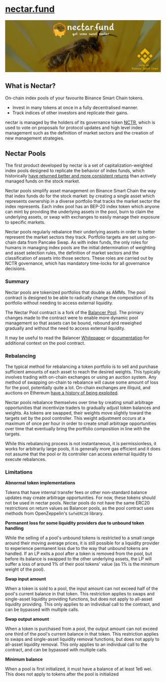 # [nectar.fund](https://nectar.fund)

<img src="./images/nectar.png" alt="nectar.fund">

## What is Nectar?

On-chain index pools of your favourite Binance Smart Chain tokens. 
 - Invest in many tokens at once in a fully decentralised manner. 
 - Track indices of other investors and replicate their gains. 

nectar is managed by the holders of its governance token [NCTR](https://github.com/nectar-fund/contracts), which is used to vote on proposals for protocol updates and high level index management such as the definition of market sectors and the creation of new management strategies. 

## Nectar Pools
The first product developed by nectar is a set of capitalization-weighted index pools designed to replicate the behavior of index funds, which historically [have returned better and more consistent returns](https://www.cnbc.com/2019/03/15/active-fund-managers-trail-the-sp-500-for-the-ninth-year-in-a-row-in-triumph-for-indexing.html) than actively managed funds on the stock market.

Nectar pools simplify asset management on Binance Smart Chain the way that index funds do for the stock market: by creating a single asset which represents ownership in a diverse portfolio that tracks the market sector the index represents. Each index pool has an BEP-20 index token which anyone can mint by providing the underlying assets in the pool, burn to claim the underlying assets, or swap with exchanges to easily manage their exposure to specific markets.

Nectar pools regularly rebalance their underlying assets in order to better represent the market sectors they track. Portfolio targets are set using on-chain data from Pancake Swap. As with index funds, the only roles for humans in managing index pools are the initial determination of weighting and asset selection rules, the definition of market sectors and the classification of assets into those sectors. These roles are carried out by NCTR governance, which has mandatory time-locks for all governance decisions.

### Summary

Nectar pools are tokenized portfolios that double as AMMs. The pool contract is designed to be able to radically change the composition of its portfolio without needing to access external liquidity.

The Nectar Pool contract is a fork of the [Balancer Pool](https://github.com/balancer-labs/balancer-core/blob/master/contracts/BPool.sol). The primary changes made to the contract were to enable more dynamic pool management so that assets can be bound, rebound and reweighed gradually and without the need to access external liquidity.

It may be useful to read the Balancer [Whitepaper](https://balancer.finance/whitepaper/) or [documentation](https://docs.balancer.finance/) for additional context on the pool contract.

### Rebalancing

The typical method for rebalancing a token portfolio is to sell and purchase sufficient amounts of each asset to reach the desired weights. This typically involves trading with on-chain exchanges or using an auction system. Any method of swapping on-chain to rebalance will cause some amount of loss for the pool, potentially quite a lot. On-chain exchanges are illiquid, and auctions on Ethereum [have a history of being exploited](https://forum.makerdao.com/t/black-thursday-response-thread/1433).

Nectar pools rebalance themselves over time by creating small arbitrage opportunities that incentivize traders to gradually adjust token balances and weights. As tokens are swapped, their weights move slightly toward the targets set by the pool controller. This weight adjustment occurs at a maximum of once per hour in order to create small arbitrage opportunities over time that eventually bring the portfolio composition in line with the targets.

While this rebalancing process is not instantaneous, it is permissionless, it works for arbitrarily large pools, it is generally more gas efficient and it does not assume that the pool or its controller can access external liquidity to execute rebalances.

### Limitations

**Abnormal token implementations**

Tokens that have internal transfer fees or other non-standard balance updates may create arbitrage opportunities. For now, these tokens should not be used in nectar pools. Nectar pools do not have the same ERC20 restrictions on return values as Balancer pools, as the pool contract uses methods from OpenZeppelin's `SafeERC20` library.

**Permanent loss for some liquidity providers due to unbound token handling**

While the selling of a pool's unbound tokens is restricted to a small range around their moving average prices, it is still possible for a liquidity provider to experience permanent loss due to the way that unbound tokens are handled. If an LP exits a pool after a token is removed from the pool, but before its balance is swapped to the other underlying assets, the LP will suffer a loss of around 1% of their pool tokens' value (as 1% is the minimum weight of the pool).

**Swap input amount**

When a token is sold to a pool, the input amount can not exceed half of the pool's current balance in that token. This restriction applies to swaps and single-asset liquidity providing functions, but does not apply to all-asset liquidity providing. This only applies to an individual call to the contract, and can be bypassed with multiple calls.

**Swap output amount**

When a token is purchased from a pool, the output amount can not exceed one third of the pool's current balance in that token. This restriction applies to swaps and single-asset liquidity removal functions, but does not apply to all-asset liquidity removal. This only applies to an individual call to the contract, and can be bypassed with multiple calls.

**Minimum balance**

When a pool is first initialized, it must have a balance of at least 1e6 wei. This does not apply to tokens after the pool is initialized